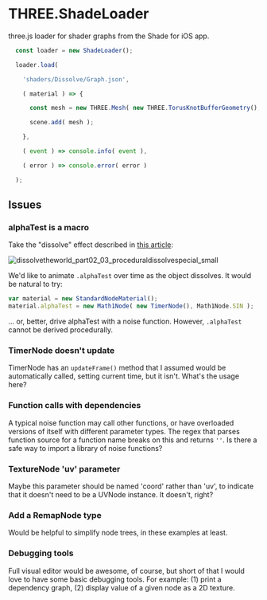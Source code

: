 # THREE.ShadeLoader

three.js loader for shader graphs from the Shade for iOS app.

```js
  const loader = new ShadeLoader();

  loader.load(

    'shaders/Dissolve/Graph.json',

    ( material ) => {

      const mesh = new THREE.Mesh( new THREE.TorusKnotBufferGeometry(), material );

      scene.add( mesh );

    },

    ( event ) => console.info( event ),

    ( error ) => console.error( error )

  );
```

## Issues

### alphaTest is a macro

Take the "dissolve" effect described in [this article](http://glowfishinteractive.com/dissolving-the-world-part-2/):

![dissolvetheworld_part02_03_proceduraldissolvespecial_small](https://user-images.githubusercontent.com/1848368/51575747-353af880-1e68-11e9-8852-eebcaa14fa1a.gif)

We'd like to animate `.alphaTest` over time as the object dissolves. It would be natural to try:

```js
var material = new StandardNodeMaterial();
material.alphaTest = new Math1Node( new TimerNode(), Math1Node.SIN );
```

... or, better, drive alphaTest with a noise function. However, `.alphaTest` cannot be derived procedurally.

### TimerNode doesn't update

TimerNode has an `updateFrame()` method that I assumed would be automatically called, setting current time, but it isn't. What's the usage here?

### Function calls with dependencies

A typical noise function may call other functions, or have overloaded versions of itself with different parameter types. The regex that parses function source for a function name breaks on this and returns `''`. Is there a safe way to import a library of noise functions?

### TextureNode 'uv' parameter

Maybe this parameter should be named 'coord' rather than 'uv', to indicate that it doesn't need to be a UVNode instance. It doesn't, right?

### Add a RemapNode type

Would be helpful to simplify node trees, in these examples at least.

### Debugging tools

Full visual editor would be awesome, of course, but short of that I would love to have some basic debugging tools. For example: (1) print a dependency graph, (2) display value of a given node as a 2D texture.
